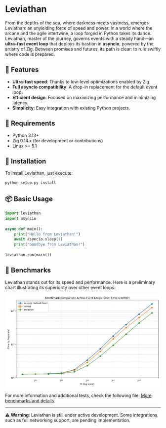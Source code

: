 # Leviathan

From the depths of the sea, where darkness meets vastness, emerges Leviathan: an unyielding force of speed and power. In a world where the arcane and the agile intertwine, a loop forged in Python takes its dance. Leviathan, master of the journey, governs events with a steady hand—an **ultra-fast event loop** that deploys its bastion in **asyncio**, powered by the artistry of Zig. Between promises and futures, its path is clear: to rule swiftly where code is prepared.

## 🚀 Features

- **Ultra-fast speed**: Thanks to low-level optimizations enabled by Zig.
- **Full asyncio compatibility**: A drop-in replacement for the default event loop.
- **Efficient design**: Focused on maximizing performance and minimizing latency.
- **Simplicity**: Easy integration with existing Python projects.

## 📜 Requirements

- Python 3.13+
- Zig 0.14.x (for development or contributions)
- Linux >= 5.1

## 🔧 Installation

To install Leviathan, just execute:

```bash
python setup.py install
```

## 📦 Basic Usage

```python
import leviathan
import asyncio

async def main():
    print("Hello from Leviathan!")
    await asyncio.sleep(1)
    print("Goodbye from Leviathan!")

leviathan.run(main())
```

## 🧪 Benchmarks

Leviathan stands out for its speed and performance. Here is a preliminary chart illustrating its superiority over other event loops:

![Performance Benchmark](benchmark_results/chat.png)

For more information and additional tests, check the following file: [More benchmarks and details](BENCHMARK.md).

---

⚠️ **Warning**: Leviathan is still under active development. Some integrations, such as full networking support, are pending implementation.

